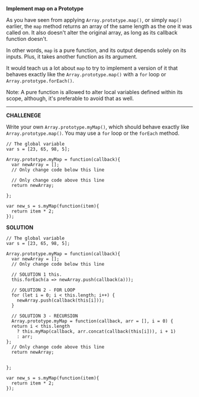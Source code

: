**Implement map on a Prototype**

As you have seen from applying `Array.prototype.map()`, or simply `map()` earlier, the `map` method returns an array of the same length as the one it was called on. It also doesn't alter the original array, as long as its callback function doesn't.

In other words, `map` is a pure function, and its output depends solely on its inputs. Plus, it takes another function as its argument.

It would teach us a lot about `map` to try to implement a version of it that behaves exactly like the `Array.prototype.map()` with a `for` loop or `Array.prototype.forEach()`.

Note: A pure function is allowed to alter local variables defined within its scope, although, it's preferable to avoid that as well.


---------------------

**CHALLENEGE**

Write your own `Array.prototype.myMap()`, which should behave exactly like `Array.prototype.map()`. You may use a `for` loop or the `forEach` method.


```
// The global variable
var s = [23, 65, 98, 5];

Array.prototype.myMap = function(callback){
  var newArray = [];
  // Only change code below this line

  // Only change code above this line
  return newArray;

};

var new_s = s.myMap(function(item){
  return item * 2;
});

```

**SOLUTION**

```
// The global variable
var s = [23, 65, 98, 5];

Array.prototype.myMap = function(callback){
  var newArray = [];
  // Only change code below this line

  // SOLUTION 1 this. 
  this.forEach(a => newArray.push(callback(a)));
  
  // SOLUTION 2 - FOR LOOP
  for (let i = 0; i < this.length; i++) {
    newArray.push(callback(this[i]));
  }

  // SOLUTION 3 - RECURSION
  Array.prototype.myMap = function(callback, arr = [], i = 0) {
  return i < this.length
    ? this.myMap(callback, arr.concat(callback(this[i])), i + 1)
    : arr;
};
  // Only change code above this line
  return newArray;


};

var new_s = s.myMap(function(item){
  return item * 2;
});

```
